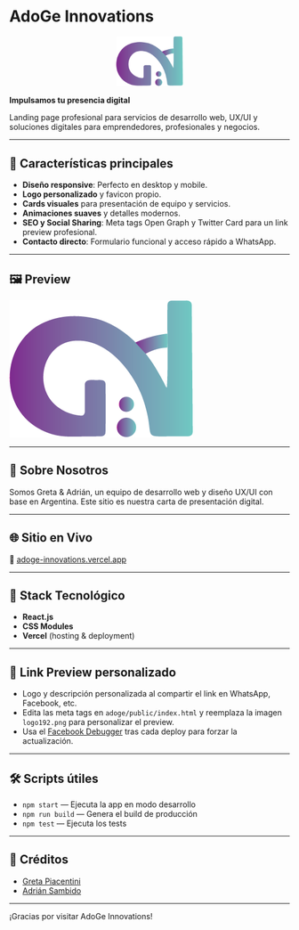 # AdoGe Innovations

<p align="center">
  <img src="adoge/src/images/logo_adoge.png" alt="AdoGe Logo" width="120" />
</p>

**Impulsamos tu presencia digital**

Landing page profesional para servicios de desarrollo web, UX/UI y soluciones digitales para emprendedores, profesionales y negocios.

---

## 🚀 Características principales

- **Diseño responsive**: Perfecto en desktop y mobile.
- **Logo personalizado** y favicon propio.
- **Cards visuales** para presentación de equipo y servicios.
- **Animaciones suaves** y detalles modernos.
- **SEO y Social Sharing**: Meta tags Open Graph y Twitter Card para un link preview profesional.
- **Contacto directo**: Formulario funcional y acceso rápido a WhatsApp.

---

## 🖼️ Preview

![Preview Home](adoge/src/images/logo_adoge.png)

---

## 👥 Sobre Nosotros

Somos Greta & Adrián, un equipo de desarrollo web y diseño UX/UI con base en Argentina. Este sitio es nuestra carta de presentación digital.

---

## 🌐 Sitio en Vivo

🔗 [adoge-innovations.vercel.app](https://adoge-innovations.vercel.app/)

---

## 🚀 Stack Tecnológico

- **React.js**
- **CSS Modules**
- **Vercel** (hosting & deployment)

---

## 📱 Link Preview personalizado

- Logo y descripción personalizada al compartir el link en WhatsApp, Facebook, etc.
- Edita las meta tags en `adoge/public/index.html` y reemplaza la imagen `logo192.png` para personalizar el preview.
- Usa el [Facebook Debugger](https://developers.facebook.com/tools/debug/) tras cada deploy para forzar la actualización.

---

## 🛠️ Scripts útiles

- `npm start` — Ejecuta la app en modo desarrollo
- `npm run build` — Genera el build de producción
- `npm test` — Ejecuta los tests

---

## 🙌 Créditos

- [Greta Piacentini](https://github.com/gretoide)
- [Adrián Sambido](https://github.com/AdrianASambido)

---

¡Gracias por visitar AdoGe Innovations!



